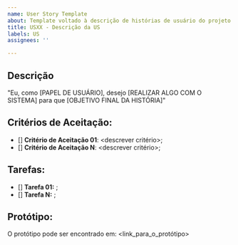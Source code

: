 ```yaml
---
name: User Story Template
about: Template voltado à descrição de histórias de usuário do projeto.
title: USXX - Descrição da US
labels: US
assignees: ''

---
```


<!---USXX - Descrição da US-->
 
## **Descrição**
 
"Eu, como [PAPEL DE USUÁRIO], desejo [REALIZAR ALGO COM O SISTEMA] para que [OBJETIVO FINAL DA HISTÓRIA]"
 
## **Critérios de Aceitação:**
 
- [] **Critério de Aceitação 01**: <descrever critério>;
- [] **Critério de Aceitação N**: <descrever critério>;
 
## **Tarefas:**
 
- [] **Tarefa 01:** <descrever tarefa>;
- [] **Tarefa N:** <descrever tarefa>;
 
## **Protótipo:**
 
<!--- Aqui, podem ser adicionadas as imagens das telas do protótipo relacionadas à história em questão-->

O protótipo pode ser encontrado em: <link_para_o_protótipo>
